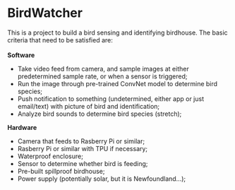 # BirdWatcher
This is a project to build a bird sensing and identifying birdhouse.
The basic criteria that need to be satisfied are: 
<br><br>
<b>Software</b>
<ul>
  <li>Take video feed from camera, and sample images at either predetermined sample rate, or when a sensor is triggered;</li>
  <li>Run the image through pre-trained ConvNet model to determine bird species;</li>  
  <li>Push notification to something (undetermined, either app or just email/text) with picture of bird and identification;</li>
  <li>Analyze bird sounds to determine bird species (stretch);</li>
</ul>
<b>Hardware</b>
<ul>
  <li>Camera that feeds to Rasberry Pi or similar;</li>
  <li>Rasberry Pi or similar with TPU if necessary;</li>  
  <li>Waterproof enclosure;</li>
  <li>Sensor to determine whether bird is feeding;</li>
  <li>Pre-built spillproof birdhouse;</li>
  <li>Power supply (potentially solar, but it is Newfoundland...);</li>
</ul>
